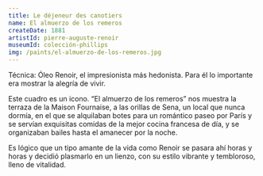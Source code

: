 ```yaml
---
title: Le déjeneur des canotiers
name: El almuerzo de los remeros
createDate: 1881
artistId: pierre-auguste-renoir
museumId: colección-phillips 
img: /paints/el-almuerzo-de-los-remeros.jpg
---
```

Técnica: Óleo
Renoir, el impresionista más hedonista. Para él lo importante era mostrar la alegría de vivir.

Este cuadro es un icono. “El almuerzo de los remeros” nos muestra la terraza de la Maison Fournaise, a las orillas de Sena, un local que nunca dormía, en el que se alquilaban botes para un romántico paseo por París y se servían exquisitas comidas de la mejor cocina francesa de día, y se organizaban bailes hasta el amanecer por la noche.

Es lógico que un tipo amante de la vida como Renoir se pasara ahí horas y horas y decidió plasmarlo en un lienzo, con su estilo vibrante y tembloroso, lleno de vitalidad.